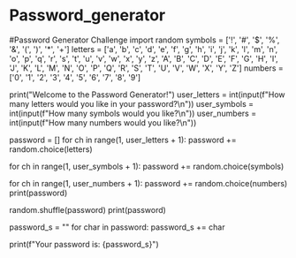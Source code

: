 # Password_generator
#Password Generator Challenge
import random
symbols = ['!', '#', '$', '%', '&', '(', ')', '*', '+']
letters = ['a', 'b', 'c', 'd', 'e', 'f', 'g', 'h', 'i', 'j', 'k', 'l', 'm', 'n', 'o', 'p', 'q', 'r', 's', 't', 'u', 'v', 'w', 'x', 'y', 'z', 'A', 'B', 'C', 'D', 'E', 'F', 'G', 'H', 'I', 'J', 'K', 'L', 'M', 'N', 'O', 'P', 'Q', 'R', 'S', 'T', 'U', 'V', 'W', 'X', 'Y', 'Z']
numbers = ['0', '1', '2', '3', '4', '5', '6', '7', '8', '9']


print("Welcome to the Password Generator!")
user_letters = int(input(f"How many letters would you like in your password?\n")) 
user_symbols = int(input(f"How many symbols would you like?\n"))
user_numbers = int(input(f"How many numbers would you like?\n"))

password = []
for ch in range(1, user_letters + 1):
    password += random.choice(letters)
    
    
for ch in range(1, user_symbols + 1):
    password += random.choice(symbols)
    
    
for ch in range(1, user_numbers + 1):
    password += random.choice(numbers)
print(password)    


random.shuffle(password)
print(password)


password_s = ""
for char in password:
  password_s += char

print(f"Your password is: {password_s}")
